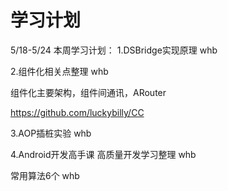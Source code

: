 # 学习计划

5/18-5/24  本周学习计划：
1.DSBridge实现原理  whb

2.组件化相关点整理  whb

   组件化主要架构，组件间通讯，ARouter

  https://github.com/luckybilly/CC

3.AOP插桩实验  whb

4.Android开发高手课   高质量开发学习整理  whb

常用算法6个  whb

